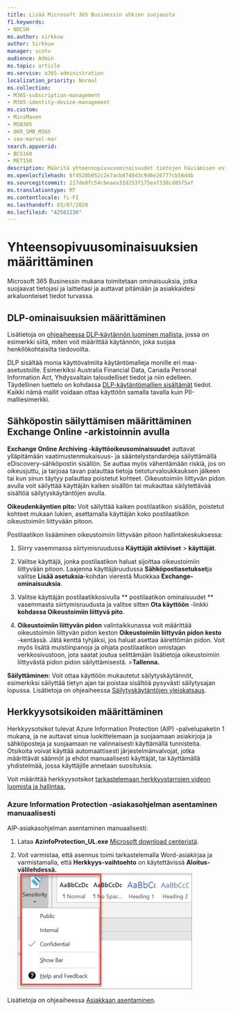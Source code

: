 ```yaml
---
title: Lisää Microsoft 365 Businessin uhkien suojausta
f1.keywords:
- NOCSH
ms.author: sirkkuw
author: Sirkkuw
manager: scotv
audience: Admin
ms.topic: article
ms.service: o365-administration
localization_priority: Normal
ms.collection:
- M365-subscription-management
- M365-identity-device-management
ms.custom:
- MiniMaven
- MSB365
- OKR_SMB_M365
- seo-marvel-mar
search.appverid:
- BCS160
- MET150
description: Määritä yhteensopivuusominaisuudet tietojen häviämisen estämiseksi ja suojaa asiakkaiden ja asiakkaidesi arkaluonteisten tietojen suojaamiseksi.
ms.openlocfilehash: 6f4520b052c2e7acb8748d3c9d6e26777cb56d4b
ms.sourcegitcommit: 217de0fc54cbeaea32d253f175eaf338cd85f5af
ms.translationtype: MT
ms.contentlocale: fi-FI
ms.lasthandoff: 03/07/2020
ms.locfileid: "42561236"
---
```

# <a name="set-up-compliance-features"></a>Yhteensopivuusominaisuuksien määrittäminen

Microsoft 365 Businessin mukana toimitetaan ominaisuuksia, jotka suojaavat tietojasi ja laitteitasi ja auttavat pitämään ja asiakkaidesi arkaluonteiset tiedot turvassa.

## <a name="set-up-dlp-features"></a>DLP-ominaisuuksien määrittäminen

Lisätietoja on [ohjeaiheessa DLP-käytännön luominen mallista,](https://support.office.com/article/59414438-99f5-488b-975c-5023f2254369) jossa on esimerkki siitä, miten voit määrittää käytännön, joka suojaa henkilökohtaisilta tiedovoilta. 
  
DLP sisältää monia käyttövalmiita käytäntömalleja monille eri maa-asetustoille. Esimerkiksi Australia Financial Data, Canada Personal Information Act, Yhdysvaltain taloudelliset tiedot ja niin edelleen. Täydellinen luettelo on kohdassa [DLP-käytäntömallien sisältämät](https://support.office.com/article/c2e588d3-8f4f-4937-a286-8c399f28953a) tiedot. Kaikki nämä mallit voidaan ottaa käyttöön samalla tavalla kuin PII-malliesimerkki. 
  
## <a name="set-up-email-retention-with-exchange-online-archiving"></a>Sähköpostin säilyttämisen määrittäminen Exchange Online -arkistoinnin avulla

 **Exchange Online Archiving -käyttöoikeusominaisuudet** auttavat ylläpitämään vaatimustenmukaisuus- ja sääntelystandardeja säilyttämällä eDiscovery-sähköpostin sisällön. Se auttaa myös vähentämään riskiä, jos on oikeusjuttu, ja tarjoaa tavan palauttaa tietoja tietoturvaloukkauksen jälkeen tai kun sinun täytyy palauttaa poistetut kohteet. Oikeustoimiin liittyvän pidon avulla voit säilyttää käyttäjän kaiken sisällön tai mukauttaa säilytettävää sisältöä säilytyskäytäntöjen avulla.
  
**Oikeudenkäyntien pito:** Voit säilyttää kaiken postilaatikon sisällön, poistetut kohteet mukaan lukien, asettamalla käyttäjän koko postilaatikon oikeustoimiin liittyvään pitoon. 
    
Postilaatikon lisääminen oikeustoimiin liittyvään pitoon hallintakeskuksessa:
    
1. Siirry vasemmassa siirtymisruudussa **Käyttäjät aktiiviset** \> **käyttäjät**.
    
2. Valitse käyttäjä, jonka postilaatikon haluat sijoittaa oikeustoimiin liittyvään pitoon. Laajenna käyttäjäruudussa **Sähköpostiasetukset**ja valitse **Lisää asetuksia**-kohdan vierestä Muokkaa **Exchange-ominaisuuksia**.
    
3. Valitse käyttäjän postilaatikkosivulla ** postilaatikon ominaisuudet ** vasemmasta siirtymisruudusta ja valitse sitten **Ota käyttöön** -linkki **kohdassa Oikeustoimiin liittyvä pito**.
    
4. **Oikeustoimiin liittyvän pidon** valintaikkunassa voit määrittää oikeustoimiin liittyvän pidon keston **Oikeustoimiin liittyvän pidon kesto** -kentässä. Jätä kenttä tyhjäksi, jos haluat asettaa äärettömän pidon. Voit myös lisätä muistiinpanoja ja ohjata postilaatikon omistajan verkkosivustoon, jota saatat joutua selittämään lisätietoja oikeustoimiin liittyvästä pidon pidon säilyttämisestä. \>**Tallenna.**
    
**Säilyttäminen:** Voit ottaa käyttöön mukautetut säilytyskäytännöt, esimerkiksi säilyttää tietyn ajan tai poistaa sisältöä pysyvästi säilytysajan lopussa. Lisätietoja on ohjeaiheessa [Säilytyskäytäntöjen yleiskatsaus](https://support.office.com/article/5e377752-700d-4870-9b6d-12bfc12d2423).

## <a name="set-up-sensitivity-labels"></a>Herkkyysotsikoiden määrittäminen

Herkkyysotsikot tulevat Azure Information Protection (AIP) -palvelupaketin 1 mukana, ja ne auttavat sinua luokittelemaan ja suojaamaan asiakirjoja ja sähköposteja ja suojaamaan ne valinnaisesti käyttämällä tunnisteita. Otsikoita voivat käyttää automaattisesti järjestelmänvalvojat, jotka määrittävät säännöt ja ehdot manuaalisesti käyttäjät, tai käyttämällä yhdistelmää, jossa käyttäjille annetaan suosituksia.

Voit määrittää herkkyysotsikot [tarkastelemaan herkkyystarrojen videon luomista ja hallintaa.](https://support.office.com/article/2fb96b54-7dd2-4f0c-ac8d-170790d4b8b9)



### <a name="install-the-azure-information-protection-client-manually"></a>Azure Information Protection -asiakasohjelman asentaminen manuaalisesti

AIP-asiakasohjelman asentaminen manuaalisesti:

1. Lataa **AzinfoProtection_UL.exe** [Microsoft download centeristä](https://www.microsoft.com/download/details.aspx?id=53018).
 
2. Voit varmistaa, että asennus toimi tarkastelemalla Word-asiakirjaa ja varmistamalla, että **Herkkyys-vaihtoehto** on käytettävissä **Aloitus-välilehdessä.**
<br/>![Word-asiakirjan avattava suojausvälilehti.](../media/word-sensitivity.png)

Lisätietoja on ohjeaiheessa [Asiakkaan asentaminen](https://docs.microsoft.com/azure/information-protection/infoprotect-tutorial-step3).
